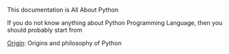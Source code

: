 This documentation is All About Python

If you do not know anything about Python Programming Language, then you should probably start from 

[Origin](origin.html): Origins and philosophy of Python
